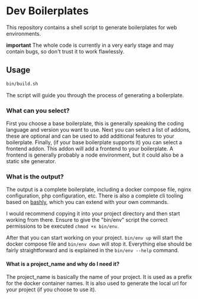 # Dev Boilerplates

This repository contains a shell script to generate boilerplates for web environments.

**important** The whole code is currently in a very early stage and may contain bugs, so don't trust it to work
flawlessly.

## Usage

```bash
bin/build.sh
```

The script will guide you through the process of generating a boilerplate.

### What can you select?

First you choose a base boilerplate, this is generally speaking the coding language and version you want to use.
Next you can select a list of addons, these are optional and can be used to add additional features to your boilerplate.
Finally, (if your base boilerplate supports it) you can select a frontend addon. This addon will add a frontend to your
boilerplate.
A frontend is generally probably a node environment, but it could also be a static site generator.

### What is the output?

The output is a complete boilerplate, including a docker compose file, nginx configuration, php configuration, etc.
There is also a complete cli tooling based on [bashly](https://bashly.dannyb.co/), which you can extend with your own
commands.

I would recommend copying it into your project directory and then start working from there.
Ensure to give the "bin/env" script the correct permissions to be executed `chmod +x bin/env`.

After that you can start working on your project. `bin/env up` will start the docker compose file and `bin/env down`
will stop it.
Everything else should be fairly straightforward and is explained in the `bin/env --help` command.

#### What is a project_name and why do I need it?

The project_name is basically the name of your project. It is used as a prefix for the docker container names.
It is also used to generate the local url for your project (if you choose to use it).
